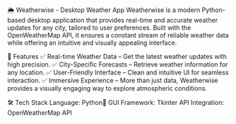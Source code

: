 🌦️ Weatherwise - Desktop Weather App
Weatherwise is a modern Python-based desktop application that provides real-time and accurate weather updates for any city, tailored to user preferences. Built with the OpenWeatherMap API, it ensures a constant stream of reliable weather data while offering an intuitive and visually appealing interface.

🚀 Features
✅ Real-time Weather Data – Get the latest weather updates with high precision.
✅ City-Specific Forecasts – Retrieve weather information for any location.
✅ User-Friendly Interface – Clean and intuitive UI for seamless interaction.
✅ Immersive Experience – More than just data, Weatherwise provides a visually engaging way to explore atmospheric conditions.

🛠️ Tech Stack
Language: Python🐍
GUI Framework: Tkinter
API Integration: OpenWeatherMap API
